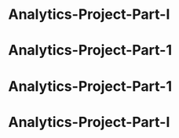 # Analytics-Project-Part-I
# Analytics-Project-Part-1
# Analytics-Project-Part-1
# Analytics-Project-Part-I
